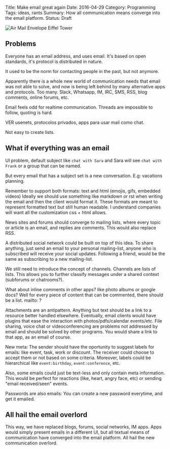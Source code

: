 Title: Make email great again 
Date: 2016-04-29
Category: Programming
Tags: ideas, rants
Summary: How all communication means converge into the email platform.
Status: Draft

![Air Mail Envelope Eiffel Tower](/images/air-mail-envelope-eiffel-tower.png "Air Mail Envelope Eiffel Tower")


## Problems

Everyone has an email address, and uses email. It's based on open standards,
it's protocol is distributed in nature.

It used to be the norm for contacting people in the past, but not anymore.

Apparently there is a whole new world of communication needs that email was not
able to solve, and now is being left behind by many alternative apps and
protocols. Too many. Slack, Whatsapp, IM, IRC, SMS, RSS, blog comments, online forums, etc.

Email feels odd for realtime communication. Threads are impossible to follow,
quoting is hard.

VER usenets, protocolos privados, apps para usar mail como chat.

Not easy to create lists.


## What if everything was an email
UI problem, default subject like `chat with Sara` and Sara will see `chat with Frank`
or a group that can be named.

But every email that has a subject set is a new conversation. E.g: vacations planning.

Remember to support both formats: text and html (emojis, gifs, embedded videos)
Ideally we should use something like markdown or rst when writing the email
and then the client would format it. These formats are meant to represent formatted text but still human readable.
I understand companies will want all the customization css + html allows.

News sites and forums should converge to mailing lists, where every topic or article
is an email, and replies are comments. This would also replace RSS.

A distributed social network could be built on top of this idea.
To share anything, just send an email to your personal mailing-list, anyone who
is subscribed will receive your social updates. Following a friend, would be
the same as subscribing to a new mailing-list.

We still need to introduce the concept of channels. Channels are lists of lists.
This allows you to further classify messages under a shared context (subforums or chatrooms?).

What about inline comments in other apps? like photo albums or google docs?
Well for every piece of content that can be commented, there should be a list.
mailto: ?

Attachments are an antipattern. Anything but text should be a link to a
resource better handled elsewhere. Eventually, email clients would have plugins
that ease the interaction with photos/pdfs/calendar events/etc. File sharing,
voice chat or videoconferencing are problems not addressed by email and should
be solved by other programs. You would share a link to that app, as an email of
course.

New meta: 
The sender should have the oportunity to suggest labels for emails: like event,
task, work or discount. The receiver could choose to accept them or not based
on some criteria. Moreover, labels could be hierarchical like `event:birthday`,
`event:conference`, etc.

Also, some emails could just be text-less and only contain meta information.
This would be perfect for reactions (like, heart, angry face, etc) or sending
"email received/seen" events.

Passwords are also emails: You can create a new password everytime, and get it emailed.


## All hail the email overlord

This way, we have replaced blogs, forums, social networks, IM apps. Apps
would simply present emails in a different UI, but all textual means of
communication have converged into the email platform. All hail the new
communication overlord.
